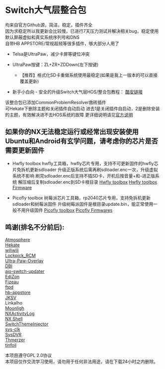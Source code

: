# Switch大气层整合包
均来自官方Github源，简洁，稳定，插件齐全<br>
因为求稳定所以我更新会比较慢，已进行7天压力测试并解决相关bug，稳定使用<br>
默认屏蔽虚拟和真实系统序列号和DNS<br>
自带HB APPSTORE/常规超频等很多插件，够大部分人用了

* Telsa是UltraPaw，减少卡屏等键位冲突
* UltraPaw按键：ZL+ZR+ZDDown(左下按键)
  * 【推荐】格式化SD卡重做系统使用最稳定(如果是我上一版本的可以直接覆盖更新)

* 新手小白向 - 安全的升级Switch大气层HOS/整合包教程：
[酷安链接](https://www.coolapk.com/feed/57053591?shareKey=YWYyOGZjY2U0YTE5NjY3YWRmMTg~&shareUid=2679393&shareFrom=com.coolapk.market_14.0.3)

该整合包已添加CommonProblemResolver救砖插件 <br> 可Hekate下删除主题和关闭插件自动启动
进去1是关闭插件自启动，2是删除安装的主题，有效解决进不去HOS系统的故障
更详细说明请见[官方说明](https://github.com/zdm65477730/CommonProblemResolver/)


如果你的NX无法稳定运行或经常出现安装使用Ubuntu和Android有玄学问题，请考虑你的芯片是否需要更新固件
----
* Hwfly toolbox
hwfly工具箱，hwfly芯片专用，支持不可更新固件的hwfly芯片免拆机更新sdloader
升级正版系统后需再刷sdloader.enc一次，升级虚拟系统不影响
刷完sdloader.enc后支持不插SD卡，开机后按音量+和-进正版系统
解压缩后复制sdloader.enc到SD卡根目录
[Hwfly toolbox](https://github.com/hwfly-nx/hwfly-toolbox/)
[Hwfly toolbox Firmware](https://github.com/hwfly-nx/firmware/)

* Picofly toolbox
树莓派芯片工具箱，rp2040芯片专用，支持免拆机更新sdloader和树莓派固件
升级树莓派固件是根目录update.bin，能正常使用一般不用升级固件
[Picofly toolbox](https://github.com/rehius/usk/releases)
[Picofly Firmwares](https://github.com/Ansem-SoD/Picofly/tree/main/Firmwares)


鸣谢(排名不分前后):
----
[Atmosphere](https://github.com/Atmosphere-NX/Atmosphere?tab=readme-ov-file)<br>
[Hekate](https://github.com/Atmosphere-NX/Atmosphere?tab=readme-ov-file)<br>
[wiliwili](https://github.com/xfangfang/wiliwili)<br>
[Lockpick_RCM](https://github.com/Decscots/Lockpick_RCM/releases)<br>
[Ultra-Paw-Overlay](https://github.com/Ultra-NX/Ultra-Paw-Overlay)<br>
[DBI](https://github.com/rashevskyv/dbi)<br>
[aio-switch-updater](https://github.com/HamletDuFromage/aio-switch-updater)<br>
[EdiZon](https://github.com/WerWolv/EdiZon)<br>
[Fizeau](https://github.com/averne/Fizeau)<br>
[ftpd](https://github.com/mtheall/ftpd)<br>
[hb-appstore](https://github.com/fortheusers/hb-appstore)<br>
[JKSV](https://github.com/J-D-K/JKSV)<br>
Linkalho<br>
[Moonligh](https://github.com/XITRIX/Moonlight-Switch)<br>
[NXActivityLog](https://github.com/tallbl0nde/NX-Activity-Log)<br>
[NX Shell](https://github.com/joel16/NX-Shell)<br>
[SwitchThemeInjector](https://github.com/exelix11/SwitchThemeInjector)<br>
[sys-clk](https://github.com/retronx-team/sys-clk)<br>
[SysDVR](https://github.com/exelix11/SysDVR)<br>
[Thmerzer](https://themezer.net/)<br>
[tinfoil](https://tinfoil.io/)<br>

本项目遵守GPL 2.0协议<br>
本项目仅作交流学习使用，请勿用于任何非法用途，请在下载24小时之内删除。

